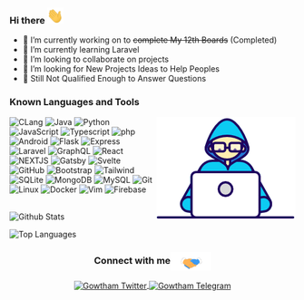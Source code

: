 ### Hi there <img src="https://github.com/Gowtham2003/Gowtham2003/blob/master/assets/Hi.gif" width="29px">

- 🔭 I’m currently working on to ~~complete My 12th Boards~~ (Completed)
- 🌱 I’m currently learning Laravel
- 👯 I’m looking to collaborate on projects
- 🤔 I’m looking for New Projects Ideas to Help Peoples
- 💬 Still Not Qualified Enough to Answer Questions



### Known Languages and Tools

<img align="right" src="https://github.com/Gowtham2003/Gowtham2003/blob/master/assets/Developer.gif"/>


![CLang](https://img.shields.io/badge/Clang-black.svg?style=for-the-badge&logo=C&labelColor=black)
![Java](https://img.shields.io/badge/Java-black.svg?style=for-the-badge&logo=Java&labelColor=black)
![Python](https://img.shields.io/badge/Python-black.svg?style=for-the-badge&logo=Python&labelColor=black)
![JavaScript](https://img.shields.io/badge/JavaScript-black.svg?style=for-the-badge&logo=Javascript&labelColor=black)
![Typescript](https://img.shields.io/badge/Typescript-black.svg?style=for-the-badge&logo=Typescript&labelColor=black)
![php](https://img.shields.io/badge/PHP-black.svg?style=for-the-badge&logo=php&labelColor=black)
![Android](https://img.shields.io/badge/Android-black.svg?style=for-the-badge&logo=Android&labelColor=black)
![Flask](https://img.shields.io/badge/Flask-black.svg?style=for-the-badge&logo=Flask&labelColor=black)
![Express](https://img.shields.io/badge/Express-black.svg?style=for-the-badge&logo=Express&labelColor=black)
![Laravel](https://img.shields.io/badge/Laravel-black.svg?style=for-the-badge&logo=laravel&labelColor=black)
![GraphQL](https://img.shields.io/badge/GraphQL-black.svg?style=for-the-badge&logo=GraphQL&labelColor=black)
![React](https://img.shields.io/badge/React-black.svg?style=for-the-badge&logo=React&labelColor=black)
![NEXTJS](https://img.shields.io/badge/NextJs-black.svg?style=for-the-badge&logo=Next.js&labelColor=000000)
![Gatsby](https://img.shields.io/badge/Gatsby-black.svg?style=for-the-badge&logo=Gatsby&labelColor=000000)
![Svelte](https://img.shields.io/badge/Svelte-black.svg?style=for-the-badge&logo=Svelte&labelColor=black)
![GitHub](https://img.shields.io/badge/Github-black.svg?style=for-the-badge&logo=Github&labelColor=black)
![Bootstrap](https://img.shields.io/badge/Bootstrap-black.svg?style=for-the-badge&logo=Bootstrap&labelColor=black&logoWidth=20)
![Tailwind](https://img.shields.io/badge/TailwindCSS-black.svg?style=for-the-badge&logo=Tailwindcss&labelColor=black&logoWidth=20)
![SQLite](https://img.shields.io/badge/Sqlite-black.svg?style=for-the-badge&logo=Sqlite&labelColor=black)
![MongoDB](https://img.shields.io/badge/MongoDB-black.svg?style=for-the-badge&logo=mongodb&labelColor=black)
![MySQL](https://img.shields.io/badge/MySQL-black.svg?style=for-the-badge&logo=MySQL&labelColor=black)
![Git](https://img.shields.io/badge/Git-black.svg?style=for-the-badge&logo=Git&labelColor=black)
![Linux](https://img.shields.io/badge/Linux-black.svg?style=for-the-badge&logo=Linux&labelColor=black)
![Docker](https://img.shields.io/badge/Docker-black.svg?style=for-the-badge&logo=Docker&labelColor=black)
![Vim](https://img.shields.io/badge/Vim-black.svg?style=for-the-badge&logo=Vim&labelColor=black)
![Firebase](https://img.shields.io/badge/Firebase-black.svg?style=for-the-badge&logo=Firebase&labelColor=black)
<br/><br/>

![Github Stats](https://github-readme-stats.vercel.app/api?username=Gowtham2003&show_icons=true&count_private=true&include_all_commits=true)


![Top Languages](https://github-readme-stats.vercel.app/api/top-langs/?username=Gowtham2003&langs_count=10&layout=compact)


<div align="center">
  <h3 align="center">Connect with me<img align="center" src="https://github.com/Gowtham2003/Gowtham2003/blob/master/assets/Handshake.gif" height="33px" /></h3>
  <a href="https://twitter.com/gowtham13082003">
    <img align="center" alt="Gowtham Twitter" height="24" src="https://img.shields.io/badge/-Twitter-00acee?style=for-the-badge&logo=Twitter&logoColor=white" />
  </a>
  <a href="https://telegram.dog/Gowtham2003">
    <img align="center" alt="Gowtham Telegram" height="24" src="https://img.shields.io/badge/-Telegram-0088cc?style=for-the-badge&logo=Telegram&logoColor=white" />
  </a>

</p>
</br>
</br>
</div>



